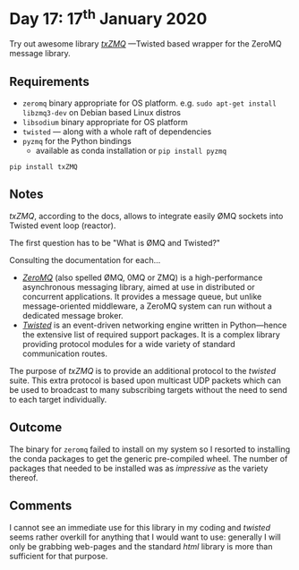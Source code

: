 # Day 17: 17<sup>th</sup> January 2020
Try out awesome library [_txZMQ_](https://github.com/smira/txZMQ) 
—Twisted based wrapper for the ZeroMQ message library.

## Requirements
- `zeromq` binary appropriate for OS platform. e.g. `sudo apt-get install libzmq3-dev` 
on Debian based Linux distros
- `libsodium` binary appropriate for OS platform
- `twisted` — along with a whole raft of dependencies
- `pyzmq` for the Python bindings
  - available as conda installation or `pip install pyzmq`

`pip install txZMQ`

## Notes
_txZMQ_, according to the docs, allows to integrate easily ØMQ sockets
into Twisted event loop (reactor).

The first question has to be "What is ØMQ and Twisted?"

Consulting the documentation for each…
- [_ZeroMQ_](https://github.com/zeromq/pyzmq) (also spelled ØMQ, 0MQ or 
ZMQ) is a high-performance asynchronous messaging library, aimed at 
use in distributed or concurrent applications. It provides a message 
queue, but unlike message-oriented middleware, a ZeroMQ system can 
run without a dedicated message broker.
- [_Twisted_](https://github.com/twisted/twisted) is an event-driven
networking engine written in Python—hence the extensive list of required
support packages. It is a complex library providing protocol modules for
a wide variety of standard communication routes.

The purpose of _txZMQ_ is to provide an additional protocol to the 
_twisted_ suite. This extra protocol is based upon multicast UDP packets
which can be used to broadcast to many subscribing targets without the
need to send to each target individually.

## Outcome
The binary for `zeromq` failed to install on my system so I resorted to
installing the conda packages to get the generic pre-compiled wheel.
The number of packages that needed to be installed was as _impressive_
as the variety thereof.

## Comments
I cannot see an immediate use for this library in my coding and _twisted_
seems rather overkill for anything that I would want to use: generally I
will only be grabbing web-pages and the standard _html_ library is more
than sufficient for that purpose. 
